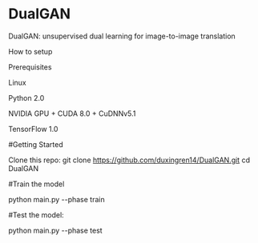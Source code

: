# DualGAN
DualGAN: unsupervised dual learning for image-to-image translation



How to setup

Prerequisites

Linux

Python 2.0

NVIDIA GPU + CUDA 8.0 + CuDNNv5.1

TensorFlow 1.0



#Getting Started

Clone this repo: git clone https://github.com/duxingren14/DualGAN.git cd DualGAN

#Train the model

python main.py --phase train

#Test the model:

python main.py --phase test

